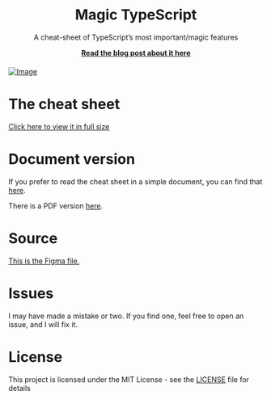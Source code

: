 <h1 align="center">Magic TypeScript</h1>
<p align="center">A cheat-sheet of TypeScript’s most important/magic features</p>

<p align="center"><b><a href="https://carltheperson.com/posts/magic-typescript">Read the blog post about it here</a></b></p>

[<img src="small.png" alt="Image" style="display: block; margin: 20px auto" />](https://carltheperson.com/images/magic-typescript/magic-typescript.png)

# The cheat sheet

[Click here to view it in full size](https://carltheperson.com/images/magic-typescript/magic-typescript.png)

# Document version

If you prefer to read the cheat sheet in a simple document, you can find that [here](cheat-sheet.md).

There is a PDF version [here](cheat-sheet.pdf).

# Source

[This is the Figma file.](cheat-sheet.fig)

# Issues

I may have made a mistake or two. If you find one, feel free to open an issue, and I will fix it.

# License

This project is licensed under the MIT License - see the [LICENSE](LICENSE) file for details
